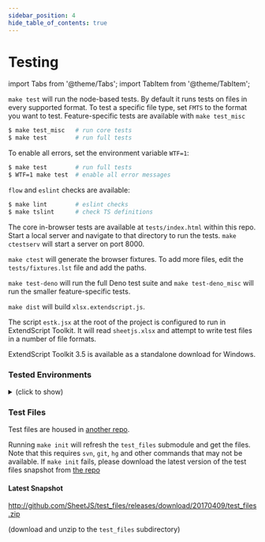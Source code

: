 ```yaml
---
sidebar_position: 4
hide_table_of_contents: true
---
```


# Testing

import Tabs from '@theme/Tabs';
import TabItem from '@theme/TabItem';

<Tabs>
  <TabItem value="nodejs" label="NodeJS">

`make test` will run the node-based tests.  By default it runs tests on files in
every supported format.  To test a specific file type, set `FMTS` to the format
you want to test.  Feature-specific tests are available with `make test_misc`

```bash
$ make test_misc   # run core tests
$ make test        # run full tests
```

To enable all errors, set the environment variable `WTF=1`:

```bash
$ make test        # run full tests
$ WTF=1 make test  # enable all error messages
```

`flow` and `eslint` checks are available:

```bash
$ make lint        # eslint checks
$ make tslint      # check TS definitions
```

  </TabItem>
  <TabItem value="browser" label="Browser">

The core in-browser tests are available at `tests/index.html` within this repo.
Start a local server and navigate to that directory to run the tests.
`make ctestserv` will start a server on port 8000.

`make ctest` will generate the browser fixtures.  To add more files, edit the
`tests/fixtures.lst` file and add the paths.

  </TabItem>
  <TabItem value="deno" label="Deno">

`make test-deno` will run the full Deno test suite and `make test-deno_misc`
will run the smaller feature-specific tests.

  </TabItem>
  <TabItem value="extendscript" label="Extendscript">

`make dist` will build `xlsx.extendscript.js`.

The script `estk.jsx` at the root of the project is configured to run in
ExtendScript Toolkit.  It will read `sheetjs.xlsx` and attempt to write test
files in a number of file formats.

ExtendScript Toolkit 3.5 is available as a standalone download for Windows.

  </TabItem>
</Tabs>

### Tested Environments

<details>
  <summary>(click to show)</summary>

 - NodeJS `0.8`, `0.10`, `0.12`, `4.x`, `5.x`, `6.x`, `7.x`, `8.x`
 - IE 6/7/8/9/10/11 (IE 6-9 require shims)
 - Chrome 24+ (including Android 4.0+)
 - Safari 6+ (iOS and Desktop)
 - Edge 13+, FF 18+, and Opera 12+

Tests utilize the mocha testing framework.

 - <https://saucelabs.com/u/sheetjs> for XLS\* modules using Sauce Labs

The test suite also includes tests for various time zones.  To change
the timezone locally, set the TZ environment variable:

```bash
$ env TZ="Asia/Kolkata" WTF=1 make test_misc
```

</details>

### Test Files

Test files are housed in [another repo](https://github.com/SheetJS/test_files).

Running `make init` will refresh the `test_files` submodule and get the files.
Note that this requires `svn`, `git`, `hg` and other commands that may not be
available.  If `make init` fails, please download the latest version of the test
files snapshot from [the repo](https://github.com/SheetJS/test_files/releases)

#### Latest Snapshot

<http://github.com/SheetJS/test_files/releases/download/20170409/test_files.zip>

(download and unzip to the `test_files` subdirectory)

